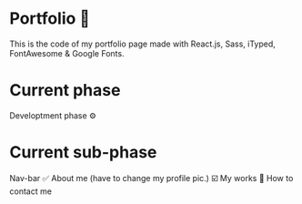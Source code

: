 # Portfolio 💼️
This is the code of my portfolio page made with React.js, Sass, iTyped, FontAwesome & Google Fonts.

# Current phase
Developtment phase ⚙️ 

# Current sub-phase
Nav-bar ✅️
About me (have to change my profile pic.) ☑️
My works 📍️
How to contact me
